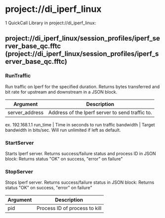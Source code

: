 # project://di_iperf_linux
1 QuickCall Library in project://di_iperf_linux:
## project://di_iperf_linux/session_profiles/iperf_server_base_qc.fftc (project://di_iperf_linux/session_profiles/iperf_server_base_qc.fftc)

### RunTraffic
Run traffic on Iperf for the specified duration. Returns bytes transferred and bit rate for upstream and downstream in a JSON block. 

Argument | Description
------------ | -------------
server_address | Address of the Iperf server to send traffic to. 
ex. 192.168.1.1
run_time | Time in seconds to run traffic
bandwidth | Target bandwidth in bits/sec. Will run unlimited if left as default. 
### StartServer
Starts Iperf server. Returns success/failure status and process ID in JSON block:
Returns status "OK" on success, "error" on failure"
### StopServer
Stops Iperf server. Returns success/failure status in JSON block:
Returns status "OK" on success, "error" on failure"

Argument | Description
------------ | -------------
pid | Process ID of process to kill
